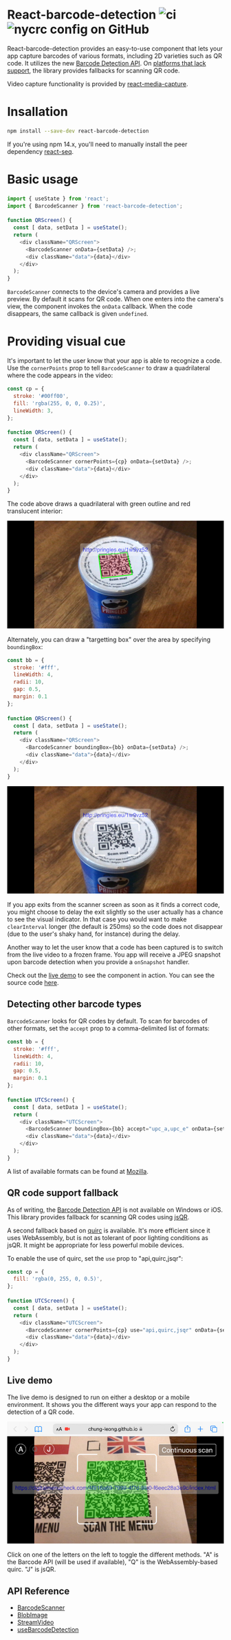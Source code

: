 # React-barcode-detection ![ci](https://img.shields.io/github/actions/workflow/status/chung-leong/react-barcode-detection/node.js.yml?branch=main&label=Node.js%20CI&logo=github) ![nycrc config on GitHub](https://img.shields.io/nycrc/chung-leong/react-barcode-detection)

React-barcode-detection provides an easy-to-use component that lets your app capture 
barcodes of various formats, including 2D varieties such as QR code. It utilizes the 
new [Barcode Detection API](https://developer.mozilla.org/en-US/docs/Web/API/Barcode_Detection_API). 
On [platforms that lack support](https://developer.mozilla.org/en-US/docs/Web/API/BarcodeDetector#browser_compatibility), 
the library provides fallbacks for scanning QR code.

Video capture functionality is provided by 
[react-media-capture](https://github.com/chung-leong/react-media-capture#readme).

# Insallation

```sh
npm install --save-dev react-barcode-detection
```

If you're using npm 14.x, you'll need to manually install the peer dependency 
[react-seq](https://github.com/chung-leong/react-media-capture#readme).

# Basic usage

```js
import { useState } from 'react';
import { BarcodeScanner } from 'react-barcode-detection';

function QRScreen() {
  const [ data, setData ] = useState();
  return (
    <div className="QRScreen">
      <BarcodeScanner onData={setData} />;
      <div className="data">{data}</div>
    </div>
  );
}
```

`BarcodeScanner` connects to the device's camera and provides a live preview. By default it scans for QR code. When one enters into the camera's view, the component invokes the `onData` callback. When the code disappears, the same callback is given `undefined`.

# Providing visual cue

It's important to let the user know that your app is able to recognize a code. Use the `cornerPoints` prop to tell `BarcodeScanner` to draw a quadrilateral where the code appears in the video:

```js
const cp = {
  stroke: '#00ff00',
  fill: 'rgba(255, 0, 0, 0.25)',
  lineWidth: 3,
};

function QRScreen() {
  const [ data, setData ] = useState();
  return (
    <div className="QRScreen">
      <BarcodeScanner cornerPoints={cp} onData={setData} />;
      <div className="data">{data}</div>
    </div>
  );
}
```

The code above draws a quadrilateral with green outline and red translucent interior:

![cornerPoints](./doc/images/screenshot-1.jpg)

Alternately, you can draw a "targetting box" over the area by specifying `boundingBox`:

```js
const bb = {
  stroke: '#fff',
  lineWidth: 4,
  radii: 10,
  gap: 0.5,
  margin: 0.1
};

function QRScreen() {
  const [ data, setData ] = useState();
  return (
    <div className="QRScreen">
      <BarcodeScanner boundingBox={bb} onData={setData} />;
      <div className="data">{data}</div>
    </div>
  );
}
```

![boundingBox](./doc/images/screenshot-2.jpg)

If you app exits from the scanner screen as soon as it finds a correct code, you might choose to 
delay the exit slightly so the user actually has a chance to see the visual indicator. In 
that case you would want to make `clearInterval` longer (the default is 250ms) so the 
code does not disappear (due to the user's shaky hand, for instance) during the delay.

Another way to let the user know that a code has been captured is to switch from the live video to a frozen frame. You app will receive a JPEG snapshot upon barcode detection when you provide a 
`onSnapshot` handler. 

Check out the [live demo](https://chung-leong.github.io/react-barcode-detection/) to see the 
component in action. You can see the source code [here](./demo/src/App.js).

## Detecting other barcode types

`BarcodeScanner` looks for QR codes by default. To scan for barcodes of other formats, 
set the `accept` prop to a comma-delimited list of formats: 

```js
const bb = {
  stroke: '#fff',
  lineWidth: 4,
  radii: 10,
  gap: 0.5,
  margin: 0.1
};

function UTCScreen() {
  const [ data, setData ] = useState();
  return (
    <div className="UTCScreen">
      <BarcodeScanner boundingBox={bb} accept="upc_a,upc_e" onData={setData} />;
      <div className="data">{data}</div>
    </div>
  );
}
```

A list of available formats can be found at
[Mozilla](https://developer.mozilla.org/en-US/docs/Web/API/Barcode_Detection_API#supported_barcode_formats).

## QR code support fallback

As of writing, the 
[Barcode Detection API](https://developer.mozilla.org/en-US/docs/Web/API/Barcode_Detection_API#browser_compatibility) is not available on Windows or iOS. 
This library provides fallback for scanning QR codes using 
[jsQR](https://github.com/cozmo/jsQR). 

A second fallback based on [quirc](https://github.com/dlbeer/quirc) is available. 
It's more efficient since it uses WebAssembly, but is not as tolerant of poor 
lighting conditions as jsQR. It might be appropriate for less powerful mobile 
devices. 

To enable the use of quirc, set the `use` prop to "api,quirc,jsqr":

```js
const cp = {
  fill: 'rgba(0, 255, 0, 0.5)',
};

function UTCScreen() {
  const [ data, setData ] = useState();
  return (
    <div className="UTCScreen">
      <BarcodeScanner cornerPoints={cp} use="api,quirc,jsqr" onData={setData} />;
      <div className="data">{data}</div>
    </div>
  );
}
```

## Live demo

The live demo is designed to run on either a desktop or a mobile environment. It shows you 
the different ways your app can respond to the detection of a QR code.

![live demo](./doc/images/screenshot-3.jpg)

Click on one of the letters on the left to toggle the different methods. "A" is the
Barcode API (will be used if available), "Q" is the WebAssembly-based quirc. "J" is 
jsQR. 

## API Reference

* [BarcodeScanner](./doc/BarcodeScanner.md#readme)
* [BlobImage](./doc/BlobImage.md#readme)
* [StreamVideo](./doc/StreamVideo.md#readme)
* [useBarcodeDetection](./doc/useBarcodeDetection.md#readme)
